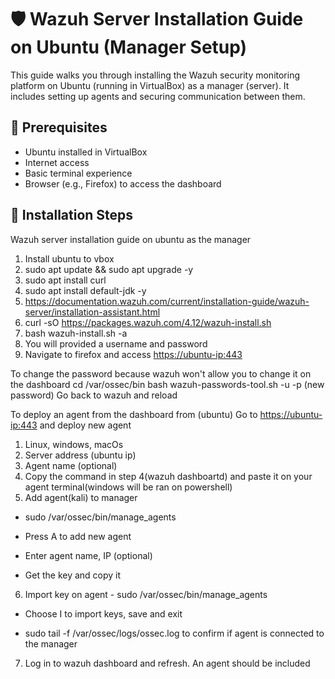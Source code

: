 # 🛡️ Wazuh Server Installation Guide on Ubuntu (Manager Setup)

This guide walks you through installing the Wazuh security monitoring platform on Ubuntu (running in VirtualBox) as a manager (server). It includes setting up agents and securing communication between them.

## 🚀 Prerequisites

- Ubuntu installed in VirtualBox  
- Internet access  
- Basic terminal experience  
- Browser (e.g., Firefox) to access the dashboard  

## 🧰 Installation Steps

Wazuh server installation guide on ubuntu as the manager
1. Install ubuntu to vbox
2. sudo apt update && sudo apt upgrade -y
3. sudo apt install curl
4. sudo apt install default-jdk -y
5. https://documentation.wazuh.com/current/installation-guide/wazuh-server/installation-assistant.html
6. curl -sO https://packages.wazuh.com/4.12/wazuh-install.sh 
7. bash wazuh-install.sh -a
8. You will provided a username and password 
9. Navigate to firefox and access <https://ubuntu-ip:443> 

To change the password because wazuh won't allow you to change it on the dashboard
 cd /var/ossec/bin
 bash wazuh-passwords-tool.sh -u <username> -p (new password)
 Go back to wazuh and reload

To deploy an agent from the dashboard from (ubuntu)
Go to <https://ubuntu-ip:443> and deploy new agent
1. Linux, windows, macOs
2. Server address (ubuntu ip)
3. Agent name (optional)
4. Copy the command in step 4(wazuh dashboartd) and paste it on your agent terminal(windows will be ran on powershell)
5. Add agent(kali) to manager
 - sudo /var/ossec/bin/manage_agents

 - Press A to add new agent

 - Enter agent name, IP (optional)

 - Get the key and copy it
6. Import key on agent - sudo /var/ossec/bin/manage_agents
 - Choose I to import keys, save and exit

 - sudo tail -f /var/ossec/logs/ossec.log to confirm if agent is connected to the manager

7. Log in to wazuh dashboard and refresh. An agent should be included
